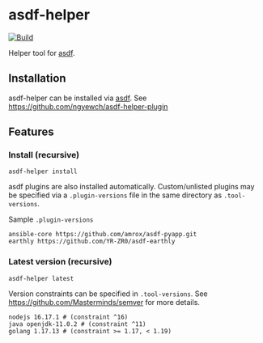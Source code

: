 # asdf-helper

[![Build](https://github.com/ngyewch/asdf-helper/actions/workflows/build.yml/badge.svg)](https://github.com/ngyewch/asdf-helper/actions/workflows/build.yml)

Helper tool for [asdf](https://asdf-vm.com/).

## Installation

asdf-helper can be installed via [asdf](https://asdf-vm.com/). See https://github.com/ngyewch/asdf-helper-plugin

## Features

### Install (recursive)

```
asdf-helper install
```

asdf plugins are also installed automatically. Custom/unlisted plugins may be specified via a `.plugin-versions` file in the same directory as `.tool-versions`. 

Sample `.plugin-versions`
```
ansible-core https://github.com/amrox/asdf-pyapp.git
earthly https://github.com/YR-ZR0/asdf-earthly
```

### Latest version (recursive)

```
asdf-helper latest
```

Version constraints can be specified in `.tool-versions`. See https://github.com/Masterminds/semver for more details.

```
nodejs 16.17.1 # (constraint ^16)
java openjdk-11.0.2 # (constraint ^11)
golang 1.17.13 # (constraint >= 1.17, < 1.19)
```
